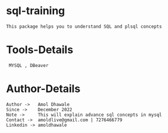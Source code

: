 # sql-training
	This package helps you to understand SQL and plsql concepts

# Tools-Details
	 MYSQL , DBeaver 	
	 
# Author-Details
	Author ->   Amol Dhawale
	Since ->    December 2022
	Note ->     This will explain advance sql concepts in mysql
	Contact ->  amoldlive@gmail.com | 7276466779
	Linkedin -> amoldhawale